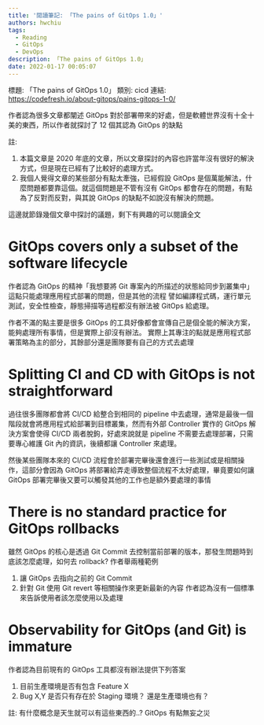 ```yaml
---
title: '閱讀筆記: 「The pains of GitOps 1.0」'
authors: hwchiu
tags:
  - Reading
  - GitOps
  - DevOps
description: 「The pains of GitOps 1.0」
date: 2022-01-17 00:05:07
---
```


標題: 「The pains of GitOps 1.0」
類別: cicd
連結: https://codefresh.io/about-gitops/pains-gitops-1-0/

作者認為很多文章都闡述 GitOps 對於部署帶來的好處，但是軟體世界沒有十全十美的東西，所以作者就探討了 12 個其認為 GitOps 的缺點

註:
1. 本篇文章是 2020 年底的文章，所以文章探討的內容也許當年沒有很好的解決方式，但是現在已經有了比較好的處理方式。
2. 我個人覺得文章的某些部分有點太牽強，已經假設 GitOps 是個萬能解法，什麼問題都要靠這個。就這個問題是不管有沒有 GitOps 都會存在的問題，有點為了反對而反對，與其說 GitOps 的缺點不如說沒有解決的問題。

這邊就節錄幾個文章中探討的議題，剩下有興趣的可以閱讀全文

# GitOps covers only a subset of the software lifecycle
作者認為 GitOps 的精神「我想要將 Git 專案內的所描述的狀態給同步到叢集中」這點只能處理應用程式部署的問題，但是其他的流程
譬如編譯程式碼，運行單元測試，安全性檢查，靜態掃描等過程都沒有辦法被 GitOps 給處理。

作者不滿的點主要是很多 GitOps 的工具好像都會宣傳自己是個全能的解決方案，能夠處理所有事情，但是實際上卻沒有辦法。
實際上其專注的點就是應用程式部署策略為主的部分，其餘部分還是團隊要有自己的方式去處理

# Splitting CI and CD with GitOps is not straightforward
過往很多團隊都會將 CI/CD 給整合到相同的 pipeline 中去處理，通常是最後一個階段就會將應用程式給部署到目標叢集，然而有外部 Controller 實作的 GitOps
解決方案會使得 CI/CD 兩者脫鉤，好處來說就是 pipeline 不需要去處理部署，只需要專心維護 Git 內的資訊，後續都讓 Controller 來處理。

然後某些團隊本來的 CI/CD 流程會於部署完畢後還會進行一些測試或是相關操作，這部分會因為 GitOps 將部署給弄走導致整個流程不太好處理，畢竟要如何讓
GitOps 部署完畢後又要可以觸發其他的工作也是額外要處理的事情

# There is no standard practice for GitOps rollbacks
雖然 GitOps 的核心是透過 Git Commit 去控制當前部署的版本，那發生問題時到底該怎麼處理，如何去 rollback?
作者舉兩種範例
1. 讓 GitOps 去指向之前的 Git Commit
2. 針對 Git 使用 Git revert 等相關操作來更新最新的內容
作者認為沒有一個標準來告訴使用者該怎麼使用以及處理

# Observability for GitOps (and Git) is immature
作者認為目前現有的 GitOps 工具都沒有辦法提供下列答案
1. 目前生產環境是否有包含 Feature X
2. Bug X,Y 是否只有存在於 Staging 環境？ 還是生產環境也有？

註: 有什麼概念是天生就可以有這些東西的..? GitOps 有點無妄之災


